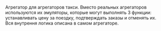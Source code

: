 Агрегатор для агрегаторов такси.
Вместо реальных агрегаторов используются их эмуляторы, которые могут выполнять 3 функции: устанавливать цену за поездку, подтверждать заказы и отменять их.
Вся внутрення логика описана в самом агрегаторе.